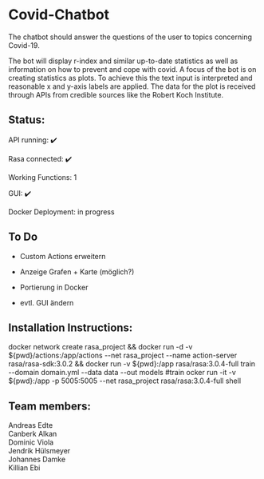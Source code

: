 # Covid-Chatbot
The chatbot should answer the questions of the user to topics concerning Covid-19.

The bot will display r-index and similar up-to-date statistics as well as information on how to prevent and cope with covid. A focus of the bot is on creating statistics as plots. To achieve this the text input is interpreted and reasonable x and y-axis labels are applied. The data for the plot is received through APIs from credible sources like the Robert Koch Institute.

## Status: 
API running: :heavy_check_mark:

Rasa connected: :heavy_check_mark:  

Working Functions: 1

GUI: :heavy_check_mark:  

Docker Deployment: in progress

## To Do
- Custom Actions erweitern

- Anzeige Grafen + Karte (möglich?)

- Portierung in Docker

- evtl. GUI ändern


## Installation Instructions:
docker network create rasa_project &&
docker run -d -v ${pwd}/actions:/app/actions --net rasa_project --name action-server rasa/rasa-sdk:3.0.2 &&
docker run -v ${pwd}:/app rasa/rasa:3.0.4-full train --domain domain.yml --data data --out models #train
ocker run -it -v ${pwd}:/app -p 5005:5005 --net rasa_project rasa/rasa:3.0.4-full shell

## Team members:

Andreas Edte  
Canberk Alkan  
Dominic Viola  
Jendrik Hülsmeyer  
Johannes Damke  
Killian Ebi  

